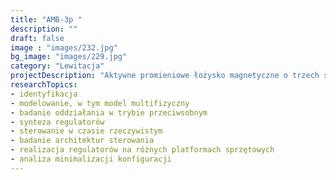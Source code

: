 ```yaml
---
title: "AMB-3p "
description: ""
draft: false
image : "images/232.jpg"
bg_image: "images/229.jpg"
category: "Lewitacja"
projectDescription: "Aktywne promieniowe łożysko magnetyczne o trzech siłownikach elektromagnetycznych w konfiguracji heteropolarnej."
researchTopics:
- identyfikacja 
- modelowanie, w tym model multifizyczny 
- badanie oddziałania w trybie przeciwsobnym 
- synteza regulatorów 
- sterowanie w czasie rzeczywistym 
- badanie architektur sterowania 
- realizacja regulatorów na różnych platformach sprzętowych 
- analiza minimalizacji konfiguracji
---
```

